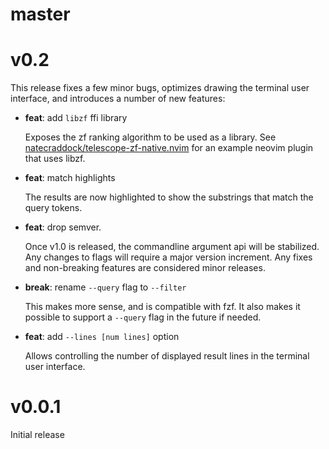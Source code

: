 # master

# v0.2

This release fixes a few minor bugs, optimizes drawing the terminal user
interface, and introduces a number of new features:

* **feat**: add `libzf` ffi library

  Exposes the zf ranking algorithm to be used as a library. See
  [natecraddock/telescope-zf-native.nvim](https://github.com/natecraddock/telescope-zf-native.nvim)
  for an example neovim plugin that uses libzf.

* **feat**: match highlights

  The results are now highlighted to show the substrings that match the query
  tokens.

* **feat**: drop semver.

  Once v1.0 is released, the commandline argument api will be stabilized. Any
  changes to flags will require a major version increment. Any fixes and
  non-breaking features are considered minor releases.

* **break**: rename `--query` flag to `--filter`

  This makes more sense, and is compatible with fzf. It also makes it possible
  to support a `--query` flag in the future if needed.

* **feat**: add `--lines [num lines]` option

  Allows controlling the number of displayed result lines in the terminal user
  interface.

# v0.0.1

Initial release
